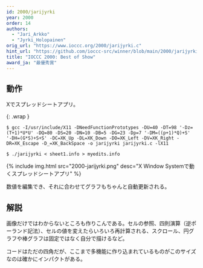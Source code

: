 ```yaml
---
id: 2000/jarijyrki
year: 2000
order: 14
authors:
  - "Jari_Arkko"
  - "Jyrki_Holopainen"
orig_url: "https://www.ioccc.org/2000/jarijyrki.c"
hint_url: "https://github.com/ioccc-src/winner/blob/main/2000/jarijyrki.hint"
title: "IOCCC 2000: Best of Show"
award_ja: "最優秀賞"
---
```


## 動作

Xでスプレッドシートアプリ。

{: .wrap }
```
$ gcc -I/usr/include/X11 -DNeedFunctionPrototypes -DU=40 -DT=98 '-Dz=(T+1)*U*U' -DQ=80 -DS=20 -DN=10 -DB=5 -DG=23 -Dp=7 '-DM=((p+1)*Q)+S' '-DH=(G*S)+S+S' -DC=XK_Up -DL=XK_Down -DO=XK_Left -DV=XK_Right -DR=XK_Escape -D_=XK_BackSpace -o jarijyrki jarijyrki.c -lX11

$ ./jarijyrki < sheet1.info > myedits.info
```

{% include img.html src="2000-jarijyrki.png" desc="X Window Systemで動くスプレッドシートアプリ" %}

数値を編集でき、それに合わせてグラフもちゃんと自動更新される。

## 解説

画像だけではわからないところも作りこんである。セルの参照、四則演算（逆ポーランド記法）、セルの値を変えたらいろいろ再計算される、スクロール、円グラフや棒グラフは固定ではなく自分で描けるなど。

コードはただの四角だが、ここまで多機能に作り込まれているものがこのサイズなのは確かにインパクトがある。
